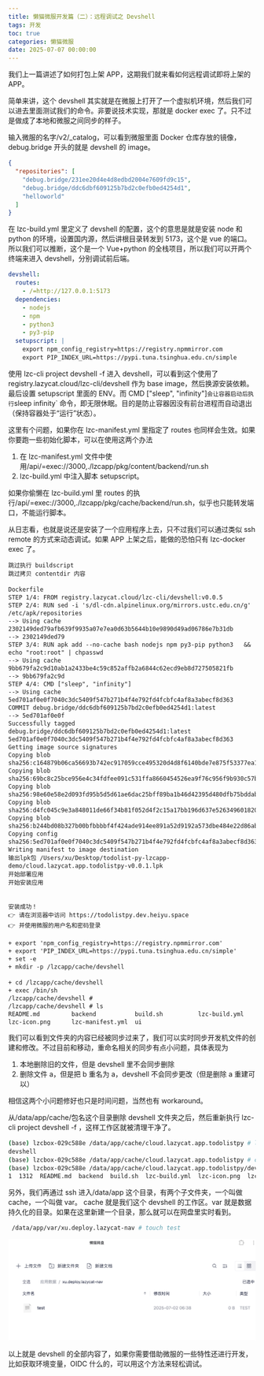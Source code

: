 ```yaml
---
title: 懒猫微服开发篇（二）：远程调试之 Devshell
tags: 开发
toc: true
categories: 懒猫微服
date: 2025-07-07 00:00:00
---
```


我们上一篇讲述了如何打包上架 APP，这期我们就来看如何远程调试即将上架的 APP。

简单来讲，这个 devshell 其实就是在微服上打开了一个虚拟机环境，然后我们可以进去里面测试我们的命令。非要说技术实现，那就是 docker exec 了。只不过是做成了本地和微服之间同步的样子。

输入微服的名字/v2/\_catalog，可以看到微服里面 Docker 仓库存放的镜像，debug.bridge 开头的就是 devshell 的 image。

```json
{
  "repositories": [
    "debug.bridge/231ee20d4e4d8edbd2004e7609fd9c15",
    "debug.bridge/ddc6dbf609125b7bd2c0efb0ed4254d1",
    "helloworld"
  ]
}
```

在 lzc-build.yml 里定义了 devshell 的配置，这个的意思是就是安装 node 和 python 的环境，设置国内源，然后讲根目录转发到 5173，这个是 vue 的端口。所以我们可以推断，这个是一个 Vue+python 的全栈项目，所以我们可以开两个终端来进入 devshell，分别调试前后端。

<!-- more -->

```yml
devshell:
  routes:
    - /=http://127.0.0.1:5173
  dependencies:
    - nodejs
    - npm
    - python3
    - py3-pip
  setupscript: |
    export npm_config_registry=https://registry.npmmirror.com
    export PIP_INDEX_URL=https://pypi.tuna.tsinghua.edu.cn/simple
```

使用 lzc-cli project devshell -f 进入 devshell，可以看到这个使用了 registry.lazycat.cloud/lzc-cli/devshell 作为 base image，然后换源安装依赖。最后设置 setupscript 里面的 ENV。而 CMD ["sleep", "infinity"]`会让容器启动后执行`sleep infinity` 命令，即无限休眠。目的是防止容器因没有前台进程而自动退出（保持容器处于“运行”状态）。

这里有个问题，如果你在 lzc-manifest.yml 里指定了 routes 也同样会生效。如果你要跑一些初始化脚本，可以在使用这两个办法

1.  在 lzc-manifest.yml 文件中使用/api/=exec://3000,./lzcapp/pkg/content/backend/run.sh
2.  lzc-build.yml 中注入脚本 setupscript。

如果你偷懒在 lzc-build.yml 里 routes 的执行/api/=exec://3000,./lzcapp/pkg/cache/backend/run.sh，似乎也只能转发端口，不能运行脚本。

从日志看，也就是说还是安装了一个应用程序上去，只不过我们可以通过类似 ssh remote 的方式来动态调试。如果 APP 上架之后，能做的恐怕只有 lzc-docker exec 了。

```
跳过执行 buildscript
跳过拷贝 contentdir 内容

Dockerfile
STEP 1/4: FROM registry.lazycat.cloud/lzc-cli/devshell:v0.0.5
STEP 2/4: RUN sed -i 's/dl-cdn.alpinelinux.org/mirrors.ustc.edu.cn/g' /etc/apk/repositories
--> Using cache 2302149ded79afb639f9935a07e7ea0d63b5644b10e9890d49ad06786e7b31db
--> 2302149ded79
STEP 3/4: RUN apk add --no-cache bash nodejs npm py3-pip python3   && echo "root:root" | chpasswd
--> Using cache 9bb679fa2c9d10ab1a2433be4c59c852affb2a6844c62ecd9eb8d727505821fb
--> 9bb679fa2c9d
STEP 4/4: CMD ["sleep", "infinity"]
--> Using cache 5ed701af0e0f7040c3dc5409f547b271b4f4e792fd4fcbfc4af8a3abecf8d363
COMMIT debug.bridge/ddc6dbf609125b7bd2c0efb0ed4254d1:latest
--> 5ed701af0e0f
Successfully tagged debug.bridge/ddc6dbf609125b7bd2c0efb0ed4254d1:latest
5ed701af0e0f7040c3dc5409f547b271b4f4e792fd4fcbfc4af8a3abecf8d363
Getting image source signatures
Copying blob sha256:c164879b06ca56693b742ec917059cce495320d4d8f6140bde7e875f53377ea1
Copying blob sha256:69bc8c25bce956e4c34fdfee091c531ffa8660454526ea9f76c956f9b930c57b
Copying blob sha256:98e60e58e2d093fd95b5d5d61ae6dac25bff89ba1b46d42395d480dfb75bddab
Copying blob sha256:d4fc045c9e3a848011de66f34b81f052d4f2c15a17bb196d637e526349601820
Copying blob sha256:b244bd08b327b00bfbbbbf4f424ade914ee891a52d9192a573dbe484e22d86ab
Copying config sha256:5ed701af0e0f7040c3dc5409f547b271b4f4e792fd4fcbfc4af8a3abecf8d363
Writing manifest to image destination
输出lpk包 /Users/xu/Desktop/todolist-py-lzcapp-demo/cloud.lazycat.app.todolistpy-v0.0.1.lpk
开始部署应用
开始安装应用


安装成功！
👉 请在浏览器中访问 https://todolistpy.dev.heiyu.space
👉 并使用微服的用户名和密码登录

+ export 'npm_config_registry=https://registry.npmmirror.com'
+ export 'PIP_INDEX_URL=https://pypi.tuna.tsinghua.edu.cn/simple'
+ set -e
+ mkdir -p /lzcapp/cache/devshell

+ cd /lzcapp/cache/devshell
+ exec /bin/sh
/lzcapp/cache/devshell #
/lzcapp/cache/devshell # ls
README.md         backend           build.sh          lzc-build.yml     lzc-icon.png      lzc-manifest.yml  ui

```

我们可以看到文件夹的内容已经被同步过来了，我们可以实时同步开发机文件的创建和修改。不过目前和移动，重命名相关的同步有点小问题，具体表现为

1. 本地删除旧的文件，但是 devshell 里不会同步删除
2. 删除文件 a，但是把 b 重名为 a，devshell 不会同步更改（但是删除 a 重建可以）

相信这两个小问题修好也只是时间问题，当然也有 workaround。

从/data/app/cache/包名这个目录删除 devshell 文件夹之后，然后重新执行 lzc-cli project devshell -f ，这样工作区就被清理干净了。

```bash
(base) lzcbox-029c588e /data/app/cache/cloud.lazycat.app.todolistpy # ls
devshell
(base) lzcbox-029c588e /data/app/cache/cloud.lazycat.app.todolistpy # cd devshell/
(base) lzcbox-029c588e /data/app/cache/cloud.lazycat.app.todolistpy/devshell # ls
1  1312  README.md  backend  build.sh  lzc-build.yml  lzc-icon.png  lzc-manifest.yml  ui
```

另外，我们再通过 ssh 进入/data/app 这个目录，有两个子文件夹，一个叫做 cache，一个叫做 var。 cache 就是我们这个 devshell 的工作区。var 就是数据持久化的目录。如果在这里新建一个目录，那么就可以在网盘里实时看到。

```bash
 /data/app/var/xu.deploy.lazycat-nav # touch test
```

![image-20250702063901802](https://raw.githubusercontent.com/cloudsmithy/picgo-imh/master/image-20250702063901802.png)

以上就是 devshell 的全部内容了，如果你需要借助微服的一些特性还进行开发，比如获取环境变量，OIDC 什么的，可以用这个方法来轻松调试。

